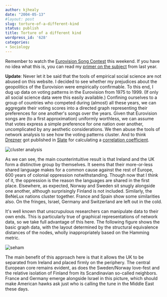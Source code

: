 ```yaml
---
author: kjhealy
date: "2004-05-13"
#layout: post
slug: torture-of-a-different-kind
status: publish
title: Torture of a different kind
wordpress_id: '628'
categories:
- Sociology
---
```


Remember to watch the [Eurovision Song Contest](http://www.eurovision.tv/) this weekend. If you have no idea what this is, you can read my [primer on the subject](http://www.kieranhealy.org/blog/archives/000433.html) from last year.

**Update**: Never let it be said that the tools of empirical social science are not abused on this website. I decided to see whether my prejudices about the geopolitics of the Eurovision were empirically confirmable. To this end, I dug up data on voting patterns in the Eurovision from 1975 to 1999. (If only all social science data were this easily available.) Confining ourselves to a group of countries who competed during (almost) all these years, we can aggregate their voting scores into a directed graph representing their preferences for one another's songs over the years. Given that Eurovision songs are (to a first approximation) uniformly worthless, we can assume that votes express a simple preference for one nation over another, uncomplicated by any aesthetic considerations. We then abuse the tools of network analysis to see how the voting patterns cluster. And to think [Drezner](http://www.danieldrezner.com) got published in [Slate](http://www.slate.com) for calculating a [correlation coefficient](http://www.danieldrezner.com/archives/000865.html#000865).

![cluster analysis](http://www.kieranhealy.org/files/misc/cluster.png)

As we can see, the main counterintuitive result is that Ireland and the UK form a distinctive group by themselves. It seems that their more-or-less shared language makes for a common cause against the rest of Europe, 600 years of colonial oppression notwithstanding. Though now that I think of it, the oppression is the reason the languages are shared in the first place. Elsewhere, as expected, Norway and Sweden sit snugly alongside one another, although surprisingly Finland is not included. Similarly, the BeNeLux nations cluster together. France and Spain show some similarities also. On the fringes, Israel, Germany and Switzerland are left out in the cold.

It's well known that unscrupulous researchers can manipulate data to their own ends. This is particularly true of graphical representations of network data, so we take full advantage of this here. The following figure shows the basic graph data, with the layout determined by the structural equivalence distances of the nodes, wholly inappropriately based on the Hamming metric.

![seham](http://www.kieranhealy.org/files/misc/seham.png)

The main benefit of this approach here is that it allows the UK to be separated from Ireland and placed firmly on the periphery. The central European core remains evident, as does the Sweden/Norway love-fest and the relative isolation of Finland from its Scandinavian so-called neighbors. France and Germany emerge alongside Israel in this picture, which should make American hawks ask just who is calling the tune in the Middle East these days.
